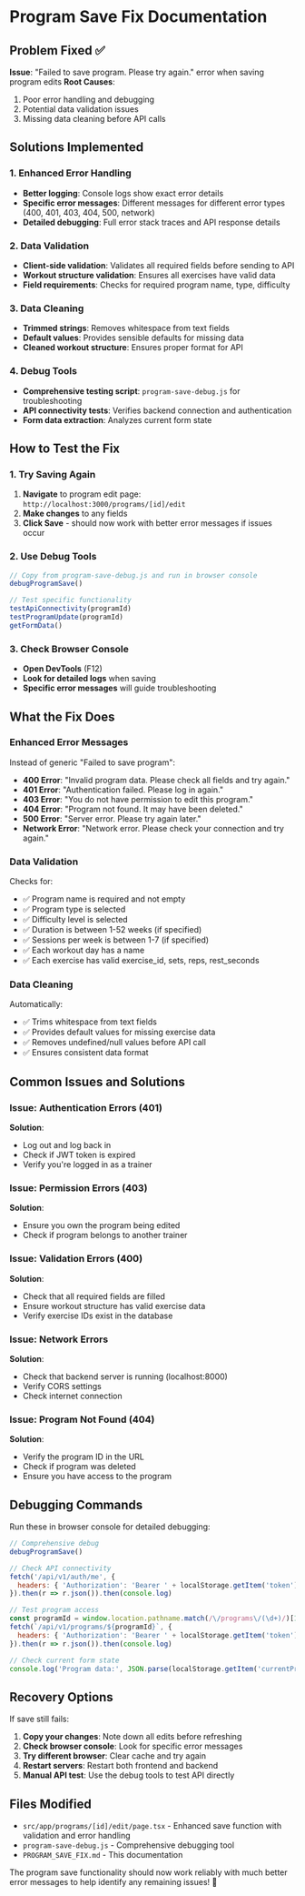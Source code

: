 # Program Save Fix Documentation

## Problem Fixed ✅

**Issue**: "Failed to save program. Please try again." error when saving program edits
**Root Causes**: 
1. Poor error handling and debugging
2. Potential data validation issues
3. Missing data cleaning before API calls

## Solutions Implemented

### 1. Enhanced Error Handling
- **Better logging**: Console logs show exact error details
- **Specific error messages**: Different messages for different error types (400, 401, 403, 404, 500, network)
- **Detailed debugging**: Full error stack traces and API response details

### 2. Data Validation
- **Client-side validation**: Validates all required fields before sending to API
- **Workout structure validation**: Ensures all exercises have valid data
- **Field requirements**: Checks for required program name, type, difficulty

### 3. Data Cleaning
- **Trimmed strings**: Removes whitespace from text fields
- **Default values**: Provides sensible defaults for missing data
- **Cleaned workout structure**: Ensures proper format for API

### 4. Debug Tools
- **Comprehensive testing script**: `program-save-debug.js` for troubleshooting
- **API connectivity tests**: Verifies backend connection and authentication
- **Form data extraction**: Analyzes current form state

## How to Test the Fix

### 1. Try Saving Again
1. **Navigate** to program edit page: `http://localhost:3000/programs/[id]/edit`
2. **Make changes** to any fields
3. **Click Save** - should now work with better error messages if issues occur

### 2. Use Debug Tools
```javascript
// Copy from program-save-debug.js and run in browser console
debugProgramSave()

// Test specific functionality
testApiConnectivity(programId)
testProgramUpdate(programId)
getFormData()
```

### 3. Check Browser Console
- **Open DevTools** (F12)
- **Look for detailed logs** when saving
- **Specific error messages** will guide troubleshooting

## What the Fix Does

### Enhanced Error Messages
Instead of generic "Failed to save program":
- **400 Error**: "Invalid program data. Please check all fields and try again."
- **401 Error**: "Authentication failed. Please log in again."
- **403 Error**: "You do not have permission to edit this program."
- **404 Error**: "Program not found. It may have been deleted."
- **500 Error**: "Server error. Please try again later."
- **Network Error**: "Network error. Please check your connection and try again."

### Data Validation
Checks for:
- ✅ Program name is required and not empty
- ✅ Program type is selected
- ✅ Difficulty level is selected
- ✅ Duration is between 1-52 weeks (if specified)
- ✅ Sessions per week is between 1-7 (if specified)
- ✅ Each workout day has a name
- ✅ Each exercise has valid exercise_id, sets, reps, rest_seconds

### Data Cleaning
Automatically:
- ✅ Trims whitespace from text fields
- ✅ Provides default values for missing exercise data
- ✅ Removes undefined/null values before API call
- ✅ Ensures consistent data format

## Common Issues and Solutions

### Issue: Authentication Errors (401)
**Solution**: 
- Log out and log back in
- Check if JWT token is expired
- Verify you're logged in as a trainer

### Issue: Permission Errors (403)
**Solution**:
- Ensure you own the program being edited
- Check if program belongs to another trainer

### Issue: Validation Errors (400)
**Solution**:
- Check that all required fields are filled
- Ensure workout structure has valid exercise data
- Verify exercise IDs exist in the database

### Issue: Network Errors
**Solution**:
- Check that backend server is running (localhost:8000)
- Verify CORS settings
- Check internet connection

### Issue: Program Not Found (404)
**Solution**:
- Verify the program ID in the URL
- Check if program was deleted
- Ensure you have access to the program

## Debugging Commands

Run these in browser console for detailed debugging:

```javascript
// Comprehensive debug
debugProgramSave()

// Check API connectivity
fetch('/api/v1/auth/me', {
  headers: { 'Authorization': 'Bearer ' + localStorage.getItem('token') }
}).then(r => r.json()).then(console.log)

// Test program access
const programId = window.location.pathname.match(/\/programs\/(\d+)/)[1];
fetch(`/api/v1/programs/${programId}`, {
  headers: { 'Authorization': 'Bearer ' + localStorage.getItem('token') }
}).then(r => r.json()).then(console.log)

// Check current form state
console.log('Program data:', JSON.parse(localStorage.getItem('currentProgram') || '{}'))
```

## Recovery Options

If save still fails:

1. **Copy your changes**: Note down all edits before refreshing
2. **Check browser console**: Look for specific error messages
3. **Try different browser**: Clear cache and try again
4. **Restart servers**: Restart both frontend and backend
5. **Manual API test**: Use the debug tools to test API directly

## Files Modified

- `src/app/programs/[id]/edit/page.tsx` - Enhanced save function with validation and error handling
- `program-save-debug.js` - Comprehensive debugging tool
- `PROGRAM_SAVE_FIX.md` - This documentation

The program save functionality should now work reliably with much better error messages to help identify any remaining issues! 🎯
